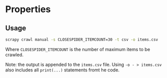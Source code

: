 # Properties

## Usage

```bash
scrapy crawl manual -s CLOSESPIDER_ITEMCOUNT=30 -t csv -o items.csv
```

Where `CLOSESPIDER_ITEMCOUNT` is the number of maximum items to be crawled.

Note: the output is appended to the `items.csv` file. Using `-o - > items.csv` also includes all `print(...)` statements fromt he code.
